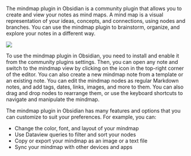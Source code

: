 The mindmap plugin in Obsidian is a community plugin that allows you to create and view your notes as mind maps. A mind map is a visual representation of your ideas, concepts, and connections, using nodes and branches. You can use the mindmap plugin to brainstorm, organize, and explore your notes in a different way.

![](https://images.squarespace-cdn.com/content/v1/5a049a70be42d60e92dd8246/1613072651065-J4F40RZGFGT2TR41JMP1/mind-map-obsidian.jpeg?format=2500w)

To use the mindmap plugin in Obsidian, you need to install and enable it from the community plugins settings. Then, you can open any note and switch to the mindmap view by clicking on the icon in the top-right corner of the editor. You can also create a new mindmap note from a template or an existing note. You can edit the mindmap nodes as regular Markdown notes, and add tags, dates, links, images, and more to them. You can also drag and drop nodes to rearrange them, or use the keyboard shortcuts to navigate and manipulate the mindmap.

The mindmap plugin in Obsidian has many features and options that you can customize to suit your preferences. For example, you can:

- Change the color, font, and layout of your mindmap
- Use Dataview queries to filter and sort your nodes
- Copy or export your mindmap as an image or a text file
- Sync your mindmap with other devices and apps


